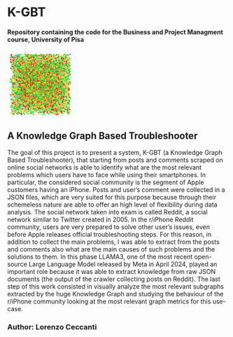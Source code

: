 # K-GBT
#### Repository containing the code for the Business and Project Managment course, University of Pisa

<img style='height: 30%; width: 30%; object-fit: contain' src="complete_graph.png" align="center">

## A Knowledge Graph Based Troubleshooter
The goal of this project is to present a system, K-GBT (a Knowledge Graph Based Troubleshooter),
that starting from posts and comments scraped on online social networks is able to identify
what are the most relevant problems which users have to face while using their smartphones.
In particular, the considered social community is the segment of Apple customers having
an iPhone. Posts and user’s comment were collected in a JSON files, which are very suited
for this purpose because through their schemeless nature are able to offer an high level of
flexibility during data analysis. The social network taken into exam is called Reddit, a social
network similar to Twitter created in 2005.
In the r/iPhone Reddit community, users are very prepared to solve other user’s issues, even
before Apple releases official troubleshooting steps. For this reason, in addition to collect the
main problems, I was able to extract from the posts and comments also what are the main
causes of such problems and the solutions to them. In this phase LLAMA3, one of the most
recent open-source Large Language Model released by Meta in April 2024, played an important
role because it was able to extract knowledge from raw JSON documents (the output of the
crawler collecting posts on Reddit).
The last step of this work consisted in visually analyze the most relevant subgraphs extracted
by the huge Knowledge Graph and studying the behaviour of the r/iPhone community looking
at the most relevant graph metrics for this use-case.


### Author: Lorenzo Ceccanti
